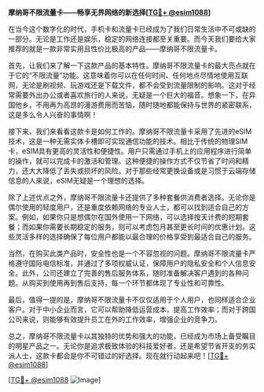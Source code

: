 **摩纳哥不限流量卡——畅享无界网络的新选择[[TG💪+ @esim1088](https://t.me/s/esim1088)]**

在当今这个数字化的时代，手机卡和流量卡已经成为了我们日常生活中不可或缺的一部分。无论是工作还是娱乐，稳定的网络连接都至关重要。而今天我们要给大家推荐的就是一款非常实用且性价比极高的产品——摩纳哥不限流量卡。

首先，让我们来了解一下这款产品的基本特性。摩纳哥不限流量卡的最大亮点就在于它的“不限流量”功能。这意味着你可以在任何时间、任何地点尽情地使用互联网，无论是刷视频、玩游戏还是下载文件，都不会受到流量限制的影响。这对于经常需要外出办公或者喜欢旅行的人来说，无疑是一个巨大的福音。想象一下，在异国他乡，不用再为高昂的漫游费用而苦恼，随时随地都能保持与世界的紧密联系，这是多么令人兴奋的事情啊！

接下来，我们来看看这款卡是如何工作的。摩纳哥不限流量卡采用了先进的eSIM技术，这是一种无需实体卡槽即可实现通信功能的技术。相比于传统的物理SIM卡，eSIM具有更高的灵活性和便捷性。用户只需通过手机上的应用程序进行简单的操作，就可以完成卡的激活和管理。这种便捷的操作方式不仅节省了时间和精力，还大大降低了丢失或损坏的风险。对于那些经常更换设备或是习惯于云端存储信息的人来说，eSIM无疑是一个理想的选择。

除了上述优点之外，摩纳哥不限流量卡还提供了多种套餐供消费者选择。无论你是偶尔使用的轻度用户，还是重度依赖网络的专业人士，都可以找到适合自己的方案。例如，如果你只是想偶尔在国外使用一下网络，可以选择按天计费的短期套餐；而如果你需要长期稳定的服务，则可以考虑包月甚至更长时间的优惠计划。这些灵活多样的选择确保了每位用户都能以最合理的价格享受到最适合自己的服务。

当然，在购买此类产品时，安全性也是一个不容忽视的问题。摩纳哥不限流量卡严格遵守国际电信标准，并通过了多项权威认证，保障用户的隐私安全和个人信息安全。此外，公司还建立了完善的售后服务体系，随时准备解决客户遇到的各种问题。从购买到使用再到售后支持，每一个环节都体现了专业性和可靠性。

最后，值得一提的是，摩纳哥不限流量卡不仅仅适用于个人用户，也同样适合企业客户。对于中小企业而言，它可以帮助降低运营成本，提高工作效率；而对于跨国公司来说，则能够有效提升员工在外的工作效率，增强企业的竞争力。

总之，摩纳哥不限流量卡以其独特的优势和强大的功能，已经成为市场上备受瞩目的明星产品之一。无论你是追求极致体验的科技爱好者，还是希望节省开支的务实派人士，这款卡都会是你不可错过的好选择。现在就行动起来吧！[[TG💪+ @esim1088](https://t.me/s/esim1088)]

[[TG💪+ @esim1088](https://t.me/s/esim1088) ![Image](https://i.postimg.cc/4NQfJmqS/Snipaste-2025-05-13-00-14-12.png)]